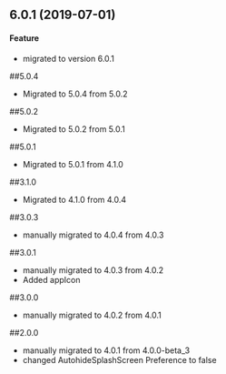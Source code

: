 ## 6.0.1 (2019-07-01)
#### Feature
- migrated to version 6.0.1

##5.0.4
- Migrated to 5.0.4 from 5.0.2

##5.0.2
- Migrated to 5.0.2 from 5.0.1

##5.0.1
- Migrated to 5.0.1 from 4.1.0

##3.1.0
- Migrated to 4.1.0 from 4.0.4

##3.0.3
- manually migrated to 4.0.4 from 4.0.3

##3.0.1
- manually migrated to 4.0.3 from 4.0.2
- Added appIcon

##3.0.0
- manually migrated to 4.0.2 from 4.0.1

##2.0.0
- manually migrated to 4.0.1 from 4.0.0-beta_3
- changed AutohideSplashScreen Preference to false